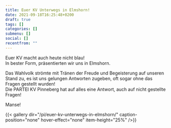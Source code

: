 ```yaml
---
title: Euer KV Unterwegs in Elmshorn!
date: 2021-09-18T16:25:48+0200
draft: true
tags: []
categories: []
submenu: []
social: []
recentfrom: ""
---
```

Euer KV macht auch heute nicht blau!  
In bester Form, präsentierten wir uns in Elmshorn.

Das Wahlvolk strömte mit Tränen der Freude und Begeisterung auf unseren Stand zu, es ist uns gelungen Antworten zugeben, oft sogar ohne das Fragen gestellt wurden!  
Die PARTEI KV Pinneberg hat auf alles eine Antwort, auch auf nicht gestellte Fragen!

Manse!

{{< gallery dir="/pi/euer-kv-unterwegs-in-elmshorn/" caption-position="none" hover-effect="none" item-height="25%" />}}